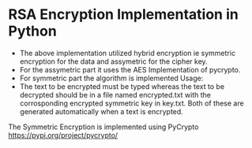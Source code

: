 # RSA Encryption Implementation in Python

* The above implementation utilized hybrid encryption ie symmetric encryption for the data and assymetric for the cipher key.
* For the assymetric part it uses the AES Implementation of pycrypto.
* For symmetric part the algorithm is implemented
Usage:
* The text to be encrypted must be typed whereas the text to be decrypted should be in a file named encrypted.txt with the corrosponding encrypted symmetric key in key.txt. Both of these are generated automatically when a text is encrypted.

The Symmetric Encryption is implemented using PyCrypto https://pypi.org/project/pycrypto/


